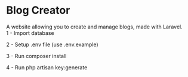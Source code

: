 Blog Creator
======
A website allowing you to create and manage blogs, made with Laravel.  
1 - Import database

2 - Setup .env file (use .env.example)

3 - Run composer install

4 - Run php artisan key:generate